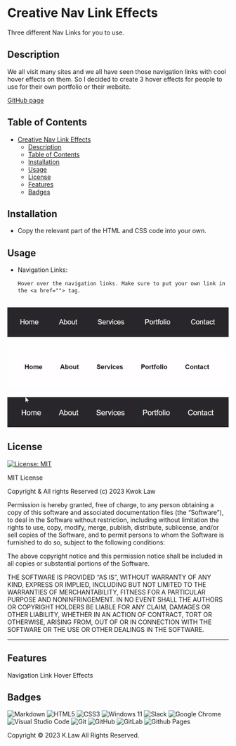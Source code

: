 # Creative Nav Link Effects

Three different Nav Links for you to use. 

## Description

We all visit many sites and we all have seen those navigation links with cool hover effects on them. So I decided to create 3 hover effects for people to use for their own portfolio or their website.

[GitHub page](https://github.com/Digita1Panda/creative-nav-links)

## Table of Contents

- [Creative Nav Link Effects](#creative-nav-link-effects)
  - [Description](#description)
  - [Table of Contents](#table-of-contents)
  - [Installation](#installation)
  - [Usage](#usage)
  - [License](#license)
  - [Features](#features)
  - [Badges](#badges)

## Installation

- Copy the relevant part of the HTML and CSS code into your own.

## Usage

- Navigation Links:

  ```
  Hover over the navigation links. Make sure to put your own link in the <a href=""> tag.
  ```

<br>
<div align="center">
    <img src="./nav-links-1/Nav1.gif">
</div>
<br />
<div align="center">
    <img src="./nav-links-2/Nav2.gif">  
</div>
<br />
<div align="center">
    <img src="./nav-links-3/Nav3.gif">  
</div>



## License

[![License: MIT](https://img.shields.io/badge/License-MIT-yellow.svg)](https://opensource.org/licenses/MIT)

MIT License

Copyright & All rights Reserved (c) 2023 Kwok Law

Permission is hereby granted, free of charge, to any person obtaining a copy of this software and associated documentation files (the “Software”), to deal in the Software without restriction, including without limitation the rights to use, copy, modify, merge, publish, distribute, sublicense, and/or sell copies of the Software, and to permit persons to whom the Software is furnished to do so, subject to the following conditions:

The above copyright notice and this permission notice shall be included in all copies or substantial portions of the Software.

THE SOFTWARE IS PROVIDED “AS IS”, WITHOUT WARRANTY OF ANY KIND, EXPRESS OR IMPLIED, INCLUDING BUT NOT LIMITED TO THE WARRANTIES OF MERCHANTABILITY, FITNESS FOR A PARTICULAR PURPOSE AND NONINFRINGEMENT. IN NO EVENT SHALL THE AUTHORS OR COPYRIGHT HOLDERS BE LIABLE FOR ANY CLAIM, DAMAGES OR OTHER LIABILITY, WHETHER IN AN ACTION OF CONTRACT, TORT OR OTHERWISE, ARISING FROM, OUT OF OR IN CONNECTION WITH THE SOFTWARE OR THE USE OR OTHER DEALINGS IN THE SOFTWARE.

---

## Features

Navigation Link Hover Effects

## Badges

![Markdown](https://img.shields.io/badge/markdown-%23000000.svg?style=for-the-badge&logo=markdown&logoColor=white)
![HTML5](https://img.shields.io/badge/html5-%23E34F26.svg?style=for-the-badge&logo=html5&logoColor=white)
![CSS3](https://img.shields.io/badge/css3-%231572B6.svg?style=for-the-badge&logo=css3&logoColor=white)
![Windows 11](https://img.shields.io/badge/Windows%2011-%230079d5.svg?style=for-the-badge&logo=Windows%2011&logoColor=white)
![Slack](https://img.shields.io/badge/Slack-4A154B?style=for-the-badge&logo=slack&logoColor=white)
![Google Chrome](https://img.shields.io/badge/Google%20Chrome-4285F4?style=for-the-badge&logo=GoogleChrome&logoColor=white)
![Visual Studio Code](https://img.shields.io/badge/Visual%20Studio%20Code-0078d7.svg?style=for-the-badge&logo=visual-studio-code&logoColor=white)
![Git](https://img.shields.io/badge/git-%23F05033.svg?style=for-the-badge&logo=git&logoColor=white)
![GitHub](https://img.shields.io/badge/github-%23121011.svg?style=for-the-badge&logo=github&logoColor=white)
![GitLab](https://img.shields.io/badge/gitlab-%23181717.svg?style=for-the-badge&logo=gitlab&logoColor=white)
![Github Pages](https://img.shields.io/badge/github%20pages-121013?style=for-the-badge&logo=github&logoColor=white)

Copyright © 2023 K.Law All Rights Reserved.
